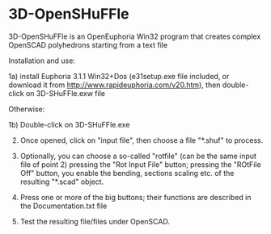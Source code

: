 # 3D-OpenSHuFFle
3D-OpenSHuFFle is an OpenEuphoria Win32 program that creates complex OpenSCAD polyhedrons starting from a text file

Installation and use:

1a) install Euphoria 3.1.1 Win32+Dos (e31setup.exe file included, or download it from http://www.rapideuphoria.com/v20.htm), then double-click on 3D-SHuFFle.exw file

Otherwise:

1b) Double-click on 3D-SHuFFle.exe

2) Once opened, click on "input file", then choose a file "*.shuf" to process.

3) Optionally, you can choose a so-called "rotfile" (can be the same input file of point 2) pressing the "Rot Input File" button; pressing the "ROtFile Off" button, you enable the bending, sections scaling etc. of the resulting "*.scad" object.

4) Press one or more of the big buttons; their functions are described in the Documentation.txt file

5) Test the resulting file/files under OpenSCAD.
